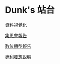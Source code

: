 # Dunk's 站台

[資料視覺化](/WebSites/ex_page/ "資料視覺化")

[集思會報告](/WebSites/DepartmentRpt/ "集思會報告")

[數位轉型報告](/WebSites/DX/ "數位轉型報告")

[專利發想說明](/WebSites/patent/ "專利發想說明")


